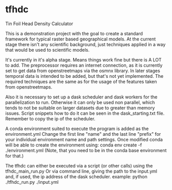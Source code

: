 # tfhdc
Tin Foil Head Density Calculator

This is a demonstration project with the goal to create a standard framework for typical raster based geographical models.
At the current stage there isn't any scientific background, just techniques applied in a way that would be used to scientific models.

It's currently in it's alpha stage. Means things work fine but there is A LOT to add. 
The preprocessor requires an internet connection, as it is currently set to get data from openstreetmaps via the osmnx library. 
In later stages temporal data is intended to be added, but that's not yet implemented. The required techniques are the same as for the usage of the features taken from openstreetmaps.

Also it is necessary to set up a dask scheduler and dask workers for the parallelization to run. Otherwise it can only be used non parallel,
which tends to not be suitable on larger datasets due to greater than memory issues. 
Script snippets how to do it can be seen in the dask_starting.txt file. Remember to copy the ip of the scheduler. 

A conda environment suited to execute the program is added as the environment.yml
Change the first line "name" and the last line "prefix" for your individual environment name and path settings. 
Once modified conda will be able to create the environment using:
	conda env create -f ./environment.yml
	(Note, that you need to be in the conda base environment for that.)

The tfhdc can either be executed via a script (or other calls) using the tfhdc_main_run.py 
Or via command line, giving the path to the input.yml and, if used, the ip address of the dask scheduler.
example: 
	python ./tfhdc_run.py ./input.yml <ip>
